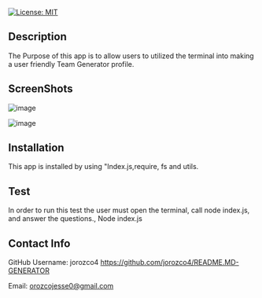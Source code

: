[![License: MIT](https://img.shields.io/badge/License-MIT-yellow.svg)](https://opensource.org/licenses/MIT)

## Description

The Purpose of this app is to allow users to utilized the terminal into making a user friendly Team Generator profile.

## ScreenShots

![image](https://user-images.githubusercontent.com/61666288/115968998-ae729b80-a508-11eb-9551-9f5dda7aef8f.png)

![image](https://user-images.githubusercontent.com/61666288/115969036-f2fe3700-a508-11eb-9230-3150c9343160.png)

## Installation

This app is installed by using "Index.js,require, fs and utils.

## Test

In order to run this test the user must open the terminal, call node index.js, and answer the questions.,
Node index.js

## Contact Info

GitHub Username: jorozco4
https://github.com/jorozco4/README.MD-GENERATOR

Email: orozcojesse0@gmail.com
